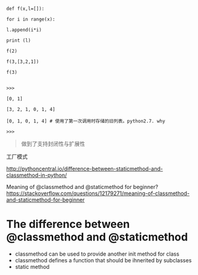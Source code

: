 ```
def f(x,l=[]):

for i in range(x):

l.append(i*i)

print (l)

f(2)

f(3,[3,2,1])

f(3)

```

```

>>>

[0, 1]

[3, 2, 1, 0, 1, 4]

[0, 1, 0, 1, 4] # 使用了第一次调用时存储的旧列表。python2.7. why

>>>

```



>做到了支持封闭性与扩展性

工厂模式

http://pythoncentral.io/difference-between-staticmethod-and-classmethod-in-python/

Meaning of @classmethod and @staticmethod for beginner?https://stackoverflow.com/questions/12179271/meaning-of-classmethod-and-staticmethod-for-beginner


# The difference between @classmethod and @staticmethod
- classmethod can be used to provide another init method for class
- classmethod defines a function that should be ihnerited by subclasses
- static method
